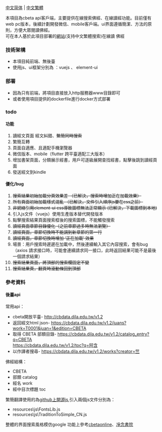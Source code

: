 [中文简体](./README.md) | [中文繁體](./README-tc.md)


本項目為cbeta api客戶端，主要提供在線搜索佛經、在線讀經功能。目前僅有web pc版本，後續計劃開發微信、mobile客戶端。ui界面遵循簡潔、方法的原則，方便大眾閱讀佛經。  
可在本人基於此項目部署的[網站](https://alalgo.top)(支持中文繁體搜索)在線讀 佛經

### 技術架構
- 本項目純前端、無後臺    
- 使用js、ui框架分別為 ：vuejs 、 element-ui


### 部署
- 因為只有前端，將項目直接放入http服務器www目錄即可  
- 或者使用項目提供的dockerfile進行docker方式部署


### todo
#### 功能
1. 讀經文頁面  經文糾錯、~~繁簡同時搜索~~
1. 繁簡互轉   
1. 頁面自適應、且適配手機瀏覽器   
1. 微信版本、mobile（flutter 跨平臺適配三大版本）
1. 增加書架頁面，分類展示經書，用戶可逐級展開查找經書，點擊後跳到讀經頁面
1. 發送經文到kindle  

#### 優化/bug
1. ~~搜索結果初始加載分頁效果差 （已解決，搜索時增加正在加載效果）~~  
1. ~~所有頁面初始加載樣式混亂 （已解決，文件引入順序js要在css之前）~~  
1. ~~非網絡引用element-ui css導致圖標無法正常顯示 (已解決，下載圖標到本地)~~   
1. 引入js文件（vuejs）使用生產版本替代開發版本  
1. 點擊搜索結果頁面搜索框後的搜索圖標，不能觸發搜索
1. ~~讀經頁面章節目錄優化（之前章節過多時無法瀏覽）~~
1. ~~讀經頁面，章節切換時不能調到新章節的第一行~~
1. ~~讀經頁面，章節切換時增加 ‘正在加載’ 效果~~
1. 場景：用戶搜索時遲遲在加載中，然後連續輸入其它內容搜索，會有bug（axios 請求接口時，可能會連續請求同一接口，此時返回結果可能不是最後一個請求結果）
1. ~~搜索結果頁面，將頂部的搜索欄固定不變~~
1. ~~搜索結果頁，翻頁時滾動條回到頂部~~

### 參考資料
#### 後臺api
常用api：  
- cbeta開放平臺- http://cbdata.dila.edu.tw/v1.2      
- 返回經文html json- https://cbdata.dila.edu.tw/v1.2/juans?work=T0001&juan=1&edition=CBETA    
- 取得 CBETA 部類目錄- https://cbdata.dila.edu.tw/v1.2/catalog_entry?q=CBETA     
https://cbdata.dila.edu.tw/v1.2/toc?q=阿含     
- 以作譯者搜尋- https://cbdata.dila.edu.tw/v1.2/works?creator=竺    

佛經結構：   
- CBETA    
- 部類 catalog   
- 經名 work    
- 經中目次標題 toc

繁簡翻譯使用的為[github上開源js](https://github.com/webberwong/js-chinese-TraditionToSimple),引入兩個js文件分別為：
- resources\js\FontsLib.js
- resources\js\TraditionToSimple_CN.js

整體的界面搜索風格模仿google
功能上參考[cbetaonline](http://cbetaonline.dila.edu.tw/zh/T0001_011)、[凈念書院](https://jnbooks.cn/)
